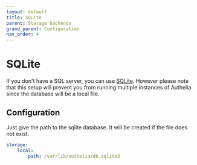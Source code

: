 ```yaml
---
layout: default
title: SQLite
parent: Storage backends
grand_parent: Configuration
nav_order: 4
---
```


# SQLite

If you don't have a SQL server, you can use [SQLite](https://en.wikipedia.org/wiki/SQLite).
However please note that this setup will prevent you from running multiple
instances of Authelia since the database will be a local file.

## Configuration

Just give the path to the sqlite database. It will be created if the file does not exist.

```yaml
storage:
    local:
        path: /var/lib/authelia/db.sqlite3
```
